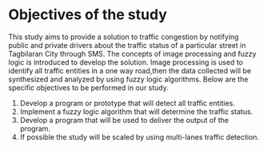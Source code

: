 # Objectives of the study

This study aims to provide a solution to traffic congestion by notifying public and private drivers about the traffic status of a particular street in Tagbilaran City through SMS. The concepts of image processing and fuzzy  logic is introduced to develop the solution. Image processing is used to identify all traffic entities in a one way road,then  the data collected will be synthesized and analyzed by using fuzzy logic algorithms. Below are the specific objectives to be performed in our study.

1. Develop a program or  prototype that will detect all traffic entities.
2. Implement  a fuzzy logic algorithm that will determine the traffic status.
3. Develop a program that will be used to  deliver the output of the program.
4. If possible the study will be scaled by using multi-lanes traffic detection.



